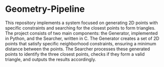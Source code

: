 # Geometry-Pipeline
This repository implements a system focused on generating 2D points with specific constraints and searching for the closest points to form triangles. The project consists of two main components: the Generator, implemented in Python, and the Searcher, written in C. The Generator creates a set of 2D points that satisfy specific neighborhood constraints, ensuring a minimum distance between the points. The Searcher processes these generated points to identify the three closest points, checks if they form a valid triangle, and outputs the results accordingly.